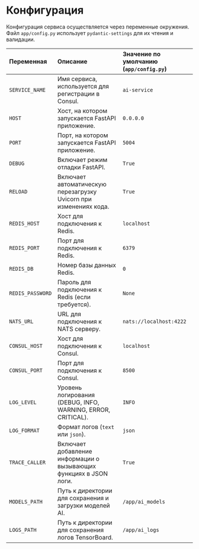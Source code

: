 # Конфигурация

Конфигурация сервиса осуществляется через переменные окружения. Файл `app/config.py` использует `pydantic-settings` для их чтения и валидации.

| Переменная          | Описание                                                            | Значение по умолчанию (`app/config.py`) |
| :------------------ | :------------------------------------------------------------------ | :------------------------------------- |
| `SERVICE_NAME`      | Имя сервиса, используется для регистрации в Consul.                 | `ai-service`                           |
| `HOST`              | Хост, на котором запускается FastAPI приложение.                    | `0.0.0.0`                              |
| `PORT`              | Порт, на котором запускается FastAPI приложение.                    | `5004`                                 |
| `DEBUG`             | Включает режим отладки FastAPI.                                     | `True`                                 |
| `RELOAD`            | Включает автоматическую перезагрузку Uvicorn при изменениях кода.   | `True`                                 |
| `REDIS_HOST`        | Хост для подключения к Redis.                                       | `localhost`                            |
| `REDIS_PORT`        | Порт для подключения к Redis.                                       | `6379`                                 |
| `REDIS_DB`          | Номер базы данных Redis.                                            | `0`                                    |
| `REDIS_PASSWORD`    | Пароль для подключения к Redis (если требуется).                    | `None`                                 |
| `NATS_URL`          | URL для подключения к NATS серверу.                                 | `nats://localhost:4222`                |
| `CONSUL_HOST`       | Хост для подключения к Consul.                                      | `localhost`                            |
| `CONSUL_PORT`       | Порт для подключения к Consul.                                      | `8500`                                 |
| `LOG_LEVEL`         | Уровень логирования (DEBUG, INFO, WARNING, ERROR, CRITICAL).        | `INFO`                                 |
| `LOG_FORMAT`        | Формат логов (`text` или `json`).                                   | `json`                                 |
| `TRACE_CALLER`      | Включает добавление информации о вызывающих функциях в JSON логи.   | `True`                                 |
| `MODELS_PATH`       | Путь к директории для сохранения и загрузки моделей AI.             | `/app/ai_models`                       |
| `LOGS_PATH`         | Путь к директории для сохранения логов TensorBoard.                 | `/app/ai_logs`                         |
